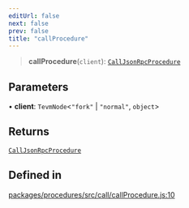 ```yaml
---
editUrl: false
next: false
prev: false
title: "callProcedure"
---
```


> **callProcedure**(`client`): [`CallJsonRpcProcedure`](/reference/tevm/procedures/type-aliases/calljsonrpcprocedure/)

## Parameters

• **client**: `TevmNode`\<`"fork"` \| `"normal"`, `object`\>

## Returns

[`CallJsonRpcProcedure`](/reference/tevm/procedures/type-aliases/calljsonrpcprocedure/)

## Defined in

[packages/procedures/src/call/callProcedure.js:10](https://github.com/qbzzt/tevm-monorepo/blob/main/packages/procedures/src/call/callProcedure.js#L10)
